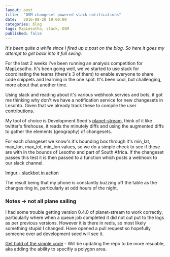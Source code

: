 ```yaml
---
layout: post
title:  "OSM changeset powered slack notifications"
date:   2016-08-20 19:00:00
categories: blog
tags: MapLesotho, slack, OSM
published: false
---
```


*It's been quite a while since I fired up a post on the blog. So here it goes my attempt to get back into it full swing.*

For the last 2 weeks i've been running an analysis competition for MapLesotho. It's been going well, we've started to use slack for coordinating the teams (there's 3 of them) to enable everyone to share code snippets and learning in the one spot. It's been cool, but challenging, more about that another time.

Using slack and reading about it's various webhook servies and bots, it got me thinking why don't we have a notification service for new changesets in Lesohto. Given that we already track these to compile the user contributions.

My tool of choice is Development Seed's [planet-stream](https://github.com/developmentseed/planet-stream), think of it like twitter's firehouse, it reads the minutely diffs and using the augmented diffs to gather the elements (geography) of changesets.

For each changeset we know's it's bounding box through it's min_lat, max_lon, max_lot, min_lon values, so we do a simple check to see if these are with in the bounds of Lesotho and part of South Africa. If the changeset passes this test it is then passed to a function which posts a webhook to our slack channel.

[Imgur - slackbot in action](http://i.imgur.com/0rltXC2.png)

The result being that my phone is constantly buzzing off the table as the changes ring in, particularly at odd hours of the night.

### Notes -> not all plane sailing
I had some trouble getting version 0.4.0 of planet-stream to work correctly, particularly where when a queue job completed it did not out put to the logs as per previous versions. However it is there in redis, so most likely something stupid I changed. Have opened a pull request so hopefully someone over ad development seed will see it.

[Get hold of the simple code](https://github.com/rustyb/slack-changesets) - Will be updating the repo to be more resuable, aka adding the ability to specifiy a polygon area.
